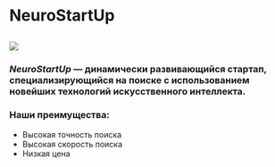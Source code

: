 # NeuroStartUp

## ![](https://netology-code.github.io/git-homeworks/introduction/assets/logo.png)

### *NeuroStartUp* — динамически развивающийся стартап, специализирующийся на поиске с использованием новейших технологий искусственного интеллекта.

### Наши преимущества:

* Высокая точность поиска
* Высокая скорость поиска
* Низкая цена